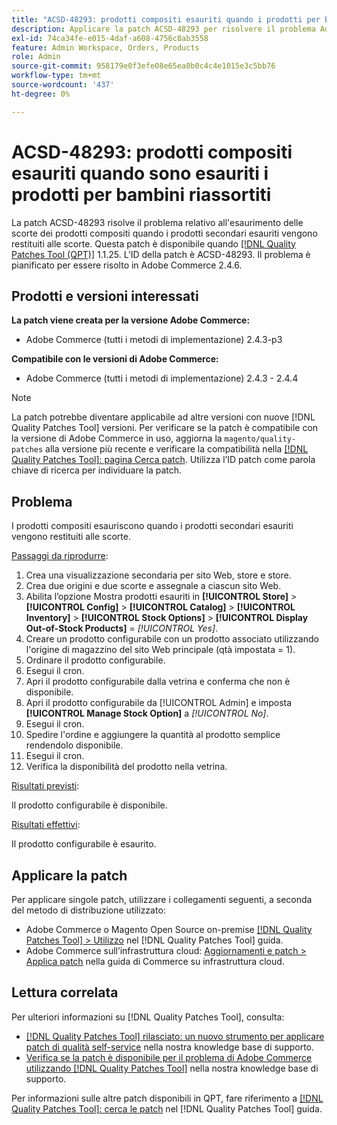 ```yaml
---
title: "ACSD-48293: prodotti compositi esauriti quando i prodotti per bambini sono esauriti dopo il ripopolamento"
description: Applicare la patch ACSD-48293 per risolvere il problema Adobe Commerce relativo all'esaurimento delle scorte dei prodotti compositi quando i prodotti secondari esauriti vengono restituiti alle scorte.
exl-id: 74ca34fe-e015-4daf-a608-4756c8ab3558
feature: Admin Workspace, Orders, Products
role: Admin
source-git-commit: 958179e0f3efe08e65ea8b0c4c4e1015e3c5bb76
workflow-type: tm+mt
source-wordcount: '437'
ht-degree: 0%

---
```


# ACSD-48293: prodotti compositi esauriti quando sono esauriti i prodotti per bambini riassortiti

La patch ACSD-48293 risolve il problema relativo all&#39;esaurimento delle scorte dei prodotti compositi quando i prodotti secondari esauriti vengono restituiti alle scorte. Questa patch è disponibile quando [[!DNL Quality Patches Tool (QPT)]](/help/announcements/adobe-commerce-announcements/magento-quality-patches-released-new-tool-to-self-serve-quality-patches.md) 1.1.25. L’ID della patch è ACSD-48293. Il problema è pianificato per essere risolto in Adobe Commerce 2.4.6.

## Prodotti e versioni interessati

**La patch viene creata per la versione Adobe Commerce:**

* Adobe Commerce (tutti i metodi di implementazione) 2.4.3-p3

**Compatibile con le versioni di Adobe Commerce:**

* Adobe Commerce (tutti i metodi di implementazione) 2.4.3 - 2.4.4

>[!NOTE]
>
>La patch potrebbe diventare applicabile ad altre versioni con nuove [!DNL Quality Patches Tool] versioni. Per verificare se la patch è compatibile con la versione di Adobe Commerce in uso, aggiorna la `magento/quality-patches` alla versione più recente e verificare la compatibilità nella [[!DNL Quality Patches Tool]: pagina Cerca patch](https://experienceleague.adobe.com/tools/commerce-quality-patches/index.html). Utilizza l’ID patch come parola chiave di ricerca per individuare la patch.

## Problema

I prodotti compositi esauriscono quando i prodotti secondari esauriti vengono restituiti alle scorte.

<u>Passaggi da riprodurre</u>:

1. Crea una visualizzazione secondaria per sito Web, store e store.
1. Crea due origini e due scorte e assegnale a ciascun sito Web.
1. Abilita l’opzione Mostra prodotti esauriti in **[!UICONTROL Store]** > **[!UICONTROL Config]** > **[!UICONTROL Catalog]** > **[!UICONTROL Inventory]** > **[!UICONTROL Stock Options]** > **[!UICONTROL Display Out-of-Stock Products]** = *[!UICONTROL Yes]*.
1. Creare un prodotto configurabile con un prodotto associato utilizzando l&#39;origine di magazzino del sito Web principale (qtà impostata = 1).
1. Ordinare il prodotto configurabile.
1. Esegui il cron.
1. Apri il prodotto configurabile dalla vetrina e conferma che non è disponibile.
1. Apri il prodotto configurabile da [!UICONTROL Admin] e imposta **[!UICONTROL Manage Stock Option]** a *[!UICONTROL No]*.
1. Esegui il cron.
1. Spedire l&#39;ordine e aggiungere la quantità al prodotto semplice rendendolo disponibile.
1. Esegui il cron.
1. Verifica la disponibilità del prodotto nella vetrina.

<u>Risultati previsti</u>:

Il prodotto configurabile è disponibile.

<u>Risultati effettivi</u>:

Il prodotto configurabile è esaurito.

## Applicare la patch

Per applicare singole patch, utilizzare i collegamenti seguenti, a seconda del metodo di distribuzione utilizzato:

* Adobe Commerce o Magento Open Source on-premise [[!DNL Quality Patches Tool] > Utilizzo](https://experienceleague.adobe.com/docs/commerce-operations/tools/quality-patches-tool/usage.html) nel [!DNL Quality Patches Tool] guida.
* Adobe Commerce sull’infrastruttura cloud: [Aggiornamenti e patch > Applica patch](https://experienceleague.adobe.com/docs/commerce-cloud-service/user-guide/develop/upgrade/apply-patches.html) nella guida di Commerce su infrastruttura cloud.

## Lettura correlata

Per ulteriori informazioni su [!DNL Quality Patches Tool], consulta:

* [[!DNL Quality Patches Tool] rilasciato: un nuovo strumento per applicare patch di qualità self-service](/help/announcements/adobe-commerce-announcements/magento-quality-patches-released-new-tool-to-self-serve-quality-patches.md) nella nostra knowledge base di supporto.
* [Verifica se la patch è disponibile per il problema di Adobe Commerce utilizzando [!DNL Quality Patches Tool]](/help/support-tools/patches-available-in-qpt-tool/check-patch-for-magento-issue-with-magento-quality-patches.md) nella nostra knowledge base di supporto.

Per informazioni sulle altre patch disponibili in QPT, fare riferimento a [[!DNL Quality Patches Tool]: cerca le patch](https://experienceleague.adobe.com/tools/commerce-quality-patches/index.html) nel [!DNL Quality Patches Tool] guida.
